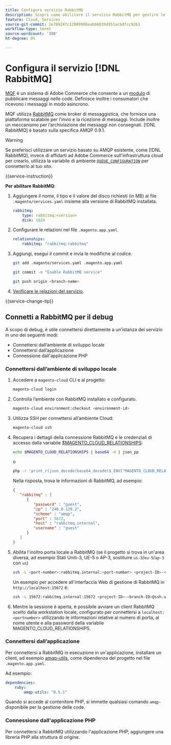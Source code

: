 ```yaml
---
title: Configura servizio RabbitMQ
description: Scopri come abilitare il servizio RabbitMQ per gestire le code di messaggi per Adobe Commerce sull’infrastruttura cloud.
feature: Cloud, Services
source-git-commit: 1e789247c12009908eabb6039d951acbdfcc9263
workflow-type: tm+mt
source-wordcount: '398'
ht-degree: 0%

---
```


# Configura il servizio [!DNL RabbitMQ]

[MQF](https://experienceleague.adobe.com/docs/commerce-operations/configuration-guide/message-queues/message-queue-framework.html) è un sistema di Adobe Commerce che consente a un [modulo](https://experienceleague.adobe.com/en/docs/commerce-operations/implementation-playbook/glossary#module) di pubblicare messaggi nelle code. Definisce inoltre i consumatori che ricevono i messaggi in modo asincrono.

MQF utilizza [RabbitMQ](https://www.rabbitmq.com/) come broker di messaggistica, che fornisce una piattaforma scalabile per l&#39;invio e la ricezione di messaggi. Include inoltre un meccanismo per l’archiviazione dei messaggi non consegnati. [!DNL RabbitMQ] è basato sulla specifica AMQP 0.9.1.

>[!WARNING]
>
>Se preferisci utilizzare un servizio basato su AMQP esistente, come [!DNL RabbitMQ], invece di affidarti ad Adobe Commerce sull&#39;infrastruttura cloud per crearlo, utilizza la variabile di ambiente [`QUEUE_CONFIGURATION`](../environment/variables-deploy.md#queue_configuration) per connetterlo al tuo sito.

{{service-instruction}}

**Per abilitare RabbitMQ**:

1. Aggiungere il nome, il tipo e il valore del disco richiesti (in MB) al file `.magento/services.yaml` insieme alla versione di RabbitMQ installata.

   ```yaml
   rabbitmq:
       type: rabbitmq:<version>
       disk: 1024
   ```

1. Configurare le relazioni nel file `.magento.app.yaml`.

   ```yaml
   relationships:
       rabbitmq: "rabbitmq:rabbitmq"
   ```

1. Aggiungi, esegui il commit e invia le modifiche al codice.

   ```bash
   git add .magento/services.yaml .magento.app.yaml
   ```

   ```bash
   git commit -m "Enable RabbitMQ service"
   ```

   ```bash
   git push origin <branch-name>
   ```

1. [Verificare le relazioni del servizio](services-yaml.md#service-relationships).

{{service-change-tip}}

## Connetti a RabbitMQ per il debug

A scopo di debug, è utile connettersi direttamente a un’istanza del servizio in uno dei seguenti modi:

- Connettersi dall’ambiente di sviluppo locale
- Connettersi dall’applicazione
- Connessione dall&#39;applicazione PHP

### Connettersi dall’ambiente di sviluppo locale

1. Accedere a `magento-cloud` CLI e al progetto:

   ```bash
   magento-cloud login
   ```

1. Controlla l’ambiente con RabbitMQ installato e configurato.

   ```bash
   magento-cloud environment:checkout <environment-id>
   ```

1. Utilizza SSH per connettersi all’ambiente Cloud:

   ```bash
   magento-cloud ssh
   ```

1. Recupera i dettagli della connessione RabbitMQ e le credenziali di accesso dalla variabile [$MAGENTO_CLOUD_RELATIONSHIPS](../application/properties.md#relationships):

   ```bash
   echo $MAGENTO_CLOUD_RELATIONSHIPS | base64 -d | json_pp
   ```

   o

   ```bash
   php -r 'print_r(json_decode(base64_decode($_ENV["MAGENTO_CLOUD_RELATIONSHIPS"])));'
   ```

   Nella risposta, trova le informazioni di RabbitMQ, ad esempio:

   ```json
   {
      "rabbitmq" : [
         {
            "password" : "guest",
            "ip" : "246.0.129.2",
            "scheme" : "amqp",
            "port" : 5672,
            "host" : "rabbitmq.internal",
            "username" : "guest"
         }
      ]
   }
   ```

1. Abilita l&#39;inoltro porta locale a RabbitMQ (se il progetto si trova in un&#39;area diversa, ad esempio Stati Uniti-3, UE-5 o AP-3, sostituire ``us-3``/``eu-5``/``ap-3`` con ``us``)

   ```bash
   ssh -L <port-number>:rabbitmq.internal:<port-number> <project-ID>-<branch-ID>@ssh.us.magentosite.cloud
   ```

   Un esempio per accedere all&#39;interfaccia Web di gestione di RabbitMQ in `http://localhost:15672` è:

   ```bash
   ssh -L 15672:rabbitmq.internal:15672 <project-ID>-<branch-ID>@ssh.us.magentosite.cloud
   ```

1. Mentre la sessione è aperta, è possibile avviare un client RabbitMQ scelto dalla workstation locale, configurato per connettersi a `localhost:<portnumber>` utilizzando le informazioni relative al numero di porta, al nome utente e alla password della variabile MAGENTO_CLOUD_RELATIONSHIPS.

### Connettersi dall’applicazione

Per connettersi a RabbitMQ in esecuzione in un&#39;applicazione, installare un client, ad esempio [amqp-utils](https://github.com/dougbarth/amqp-utils), come dipendenza del progetto nel file `.magento.app.yaml`.

Ad esempio:

```yaml
dependencies:
    ruby:
        amqp-utils: "0.5.1"
```

Quando si accede al contenitore PHP, si immette qualsiasi comando `amqp-` disponibile per la gestione delle code.

### Connessione dall&#39;applicazione PHP

Per connettersi a RabbitMQ utilizzando l&#39;applicazione PHP, aggiungere una libreria PHP alla struttura di origine.
